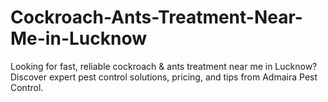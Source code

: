 # Cockroach-Ants-Treatment-Near-Me-in-Lucknow
Looking for fast, reliable cockroach &amp; ants treatment near me in Lucknow? Discover expert pest control solutions, pricing, and tips from Admaira Pest Control.
